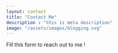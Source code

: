 ```yaml
---
layout: contact
title: "Contact Me"
description : "this is meta description"
image: "/assets/images/blogging.svg"
---
```


Fill this form to reach out to me !